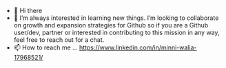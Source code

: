 - 👋 Hi there
- 👀 I’m always interested in learning new things. I’m looking to collaborate on growth and expansion strategies for Github so if you are a Github user/dev, partner or interested in contributing to this mission in any way, feel free to reach out for a chat.
- 📫 How to reach me ... https://www.linkedin.com/in/minni-walia-17968521/

<!---
minwal/minwal is a ✨ special ✨ repository because its `README.md` (this file) appears on your GitHub profile.
You can click the Preview link to take a look at your changes.
--->
